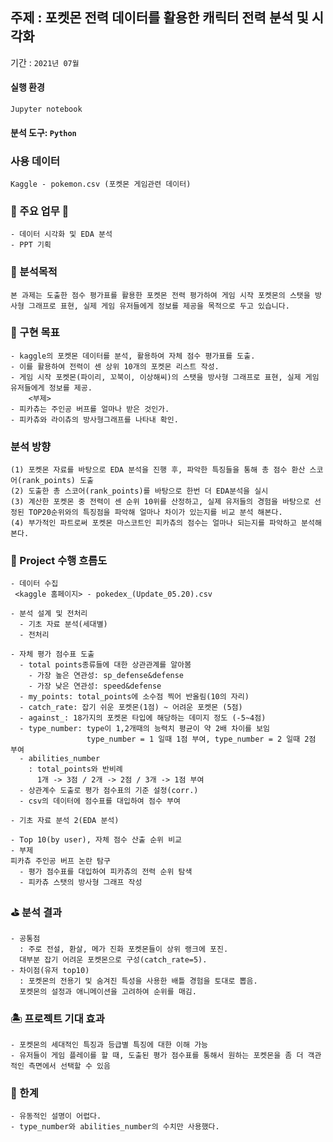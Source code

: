 ## 주제 : 포켓몬 전력 데이터를 활용한 캐릭터 전력 분석 및 시각화
기간 : ```2021년 07월```

#### 실행 환경
```Jupyter notebook```
#### 분석 도구: ```Python```

### 사용 데이터 
```Kaggle - pokemon.csv (포켓몬 게임관련 데이터)```

### 🌼 주요 업무 🌼
```
- 데이터 시각화 및 EDA 분석
- PPT 기획
```

### 🚩 분석목적
```
본 과제는 도출한 점수 평가표를 활용한 포켓몬 전력 평가하여 게임 시작 포켓몬의 스탯을 방사형 그래프로 표현, 실제 게임 유저들에게 정보를 제공을 목적으로 두고 있습니다.
```
### 🚀 구현 목표
```
- kaggle의 포켓몬 데이터를 분석, 활용하여 자체 점수 평가표를 도출. 
- 이를 활용하여 전력이 센 상위 10개의 포켓몬 리스트 작성.
- 게임 시작 포켓몬(파이리, 꼬북이, 이상해씨)의 스탯을 방사형 그래프로 표현, 실제 게임 유저들에게 정보를 제공. 
    <부제>
- 피카츄는 주인공 버프를 얼마나 받은 것인가.
- 피카츄와 라이츄의 방사형그래프를 나타내 확인.
```

### 분석 방향
```
(1) 포켓몬 자료를 바탕으로 EDA 분석을 진행 후, 파악한 특징들을 통해 총 점수 환산 스코어(rank_points) 도출
(2) 도출한 총 스코어(rank_points)를 바탕으로 한번 더 EDA분석을 실시
(3) 계산한 포켓몬 중 전력이 센 순위 10위를 산정하고, 실제 유저들의 경험을 바탕으로 선정된 TOP20순위와의 특징점을 파악해 얼마나 차이가 있는지를 비교 분석 해본다.
(4) 부가적인 파트로써 포켓몬 마스코트인 피카츄의 점수는 얼마나 되는지를 파악하고 분석해본다.
```

### 🏃 Project 수행 흐름도
```
- 데이터 수집
 <kaggle 홈페이지> - pokedex_(Update_05.20).csv

- 분석 설계 및 전처리
  - 기초 자료 분석(세대별)
  - 전처리

- 자체 평가 점수표 도출
  - total points종류들에 대한 상관관계를 알아봄
    - 가장 높은 연관성: sp_defense&defense
    - 가장 낮은 연관성: speed&defense
  - my_points: total_points에 소수점 찍어 반올림(10의 자리)
  - catch_rate: 잡기 쉬운 포켓몬(1점) ~ 어려운 포켓몬 (5점)
  - against_: 18가지의 포켓몬 타입에 해당하는 데미지 정도 (-5~4점)
  - type_number: type이 1,2개때의 능력치 평균이 약 2배 차이를 보임
                 type_number = 1 일때 1점 부여, type_number = 2 일때 2점 부여
  - abilities_number 
    : total_points와 반비례
      1개 -> 3점 / 2개 -> 2점 / 3개 -> 1점 부여
  - 상관계수 도출로 평가 점수표의 기준 설정(corr.)
  - csv의 데이터에 점수표를 대입하여 점수 부여

- 기초 자료 분석 2(EDA 분석)

- Top 10(by user), 자체 점수 산출 순위 비교
- 부제
피카츄 주인공 버프 논란 탐구
  - 평가 점수표를 대입하여 피카츄의 전력 순위 탐색
  - 피카츄 스탯의 방사형 그래프 작성
```

### ⛳️ 분석 결과
```
- 공통점
  : 주로 전설, 환살, 메가 진화 포켓몬들이 상위 랭크에 포진.
  대부분 잡기 어려운 포켓몬으로 구성(catch_rate=5).
- 차이점(유저 top10)
  : 포켓몬의 전용기 및 숨겨진 특성을 사용한 배틀 경험을 토대로 뽑음.
  포켓몬의 설정과 애니메이션을 고려하여 순위를 매김.
```

### 🏝 프로젝트 기대 효과
```
- 포켓몬의 세대적인 특징과 등급별 특징에 대한 이해 가능
- 유저들이 게임 플레이를 할 때, 도출된 평가 점수표를 통해서 원하는 포켓몬을 좀 더 객관적인 측면에서 선택할 수 있음
```

### 🤨 한계
```
- 유동적인 설명이 어렵다.
- type_number와 abilities_number의 수치만 사용했다.
```
